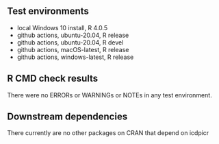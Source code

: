 ## Test environments
* local Windows 10 install, R 4.0.5
* github actions, ubuntu-20.04, R release
* github actions, ubuntu-20.04, R devel
* github actions, macOS-latest, R release
* github actions, windows-latest, R release

## R CMD check results
There were no ERRORs or WARNINGs or NOTEs in any test environment.

## Downstream dependencies
There currently are no other packages on CRAN that depend on icdpicr
